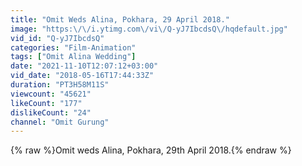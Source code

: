 ```yaml
---
title: "Omit Weds Alina, Pokhara, 29 April 2018."
image: "https:\/\/i.ytimg.com\/vi\/Q-yJ7IbcdsQ\/hqdefault.jpg"
vid_id: "Q-yJ7IbcdsQ"
categories: "Film-Animation"
tags: ["Omit Alina Wedding"]
date: "2021-11-10T12:07:12+03:00"
vid_date: "2018-05-16T17:44:33Z"
duration: "PT3H58M11S"
viewcount: "45621"
likeCount: "177"
dislikeCount: "24"
channel: "Omit Gurung"
---
```

{% raw %}Omit weds Alina, Pokhara, 29th April 2018.{% endraw %}
